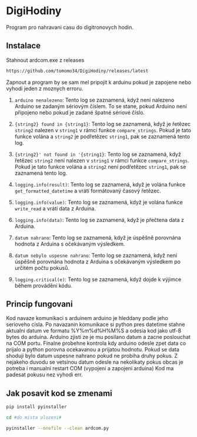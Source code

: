 
# DigiHodiny

Program pro nahravani casu do digitronovych hodin.


## Instalace

Stahnout ardcom.exe z releases
```bash
https://github.com/tomomo34/DigiHodiny/releases/latest
```
Zapnout a program by se sam mel pripojit k arduinu pokud je zapojene nebo vyhodi jeden z moznych erroru.

1. `arduino nenalezeno`: Tento log se zaznamená, když není nalezeno Arduino se zadaným sériovým číslem. To se stane, pokud Arduino není připojeno nebo pokud je zadané špatné sériové číslo.

2. `{string2} found in {string1}`: Tento log se zaznamená, když je řetězec `string2` nalezen v `string1` v rámci funkce `compare_strings`. Pokud je tato funkce volána a `string2` je podřetězec `string1`, pak se zaznamená tento log.

3. `{string2}' not found in '{string1}`: Tento log se zaznamená, když řetězec `string2` není nalezen v `string1` v rámci funkce `compare_strings`. Pokud je tato funkce volána a `string2` není podřetězec `string1`, pak se zaznamená tento log.

4. `logging.info(result)`: Tento log se zaznamená, když je volána funkce `get_formatted_datetime` a vrátí formátovaný časový řetězec.

5. `logging.info(value)`: Tento log se zaznamená, když je volána funkce `write_read` a vrátí data z Arduina.

6. `logging.info(data)`: Tento log se zaznamená, když je přečtena data z Arduina.

7. `datum nahrano`: Tento log se zaznamená, když je úspěšně porovnána hodnota z Arduina s očekávaným výsledkem.

8. `datum nebylo uspesne nahrano`: Tento log se zaznamená, když není úspěšně porovnána hodnota z Arduina s očekávaným výsledkem po určitém počtu pokusů.

9. `logging.critical(e)`: Tento log se zaznamená, když dojde k výjimce během provádění kódu.

## Princip fungovani

Kod navaze komunikaci s arduinem arduino je hleddany podle jeho serioveho cisla.
Po navazanin komunikace si python pres datetime stahne aktualni datum ve formatu %Y%m%d%H%M%S a odesia kod jako utf-8 bytes do arduina. 
Arduino zjisti ze je mu posilano datum a zacne poslouchat na COM portu.
Finalne probehne kontrola kdy arduino odesle zpet data co prijalo a python porovna ocekavanou a prijatou hodnotu. Pokud se data shoduji bylo datum uspesne nahrano pokud ne probiha druhy pokus.
Z nejakeho duvodu se vetsinou datum odesle na nekolikaty pokus obcas je potreba i manualni restart COM (vypojeni a zapojeni arduina)
Kod ma padesat pokusu nez vyhodi err.

## Jak posavit kod se zmenami
```bash
pip install pyinstaller
```
```bash
cd #do mista ulozeni#
```
```bash
pyinstaller --onefile --clean ardcom.py
```
